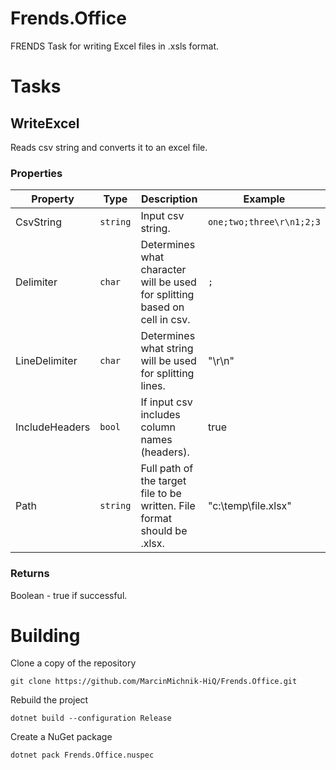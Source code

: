 # Frends.Office

FRENDS Task for writing Excel files in .xsls format.

# Tasks

## WriteExcel

Reads csv string and converts it to an excel file.

### Properties

| Property | Type | Description | Example |
| -------- | -------- | -------- | -------- |
| CsvString | `string` | Input csv string. | `one;two;three\r\n1;2;3` |
| Delimiter | `char` | Determines what character will be used for splitting based on cell in csv. | `;` |
| LineDelimiter | `char` | Determines what string will be used for splitting lines. | "\r\n" |
| IncludeHeaders | `bool` | If input csv includes column names (headers). | true |
| Path | `string` | Full path of the target file to be written. File format should be .xlsx. | "c:\temp\file.xlsx" |

### Returns

Boolean - true if successful.


# Building

Clone a copy of the repository

`git clone https://github.com/MarcinMichnik-HiQ/Frends.Office.git`

Rebuild the project

`dotnet build --configuration Release`

Create a NuGet package

`dotnet pack Frends.Office.nuspec`
